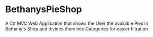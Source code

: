 # BethanysPieShop
A C# MVC Web Application that shows the User the available Pies in Bethany's Shop and divides them into Categories for easier filtration 
